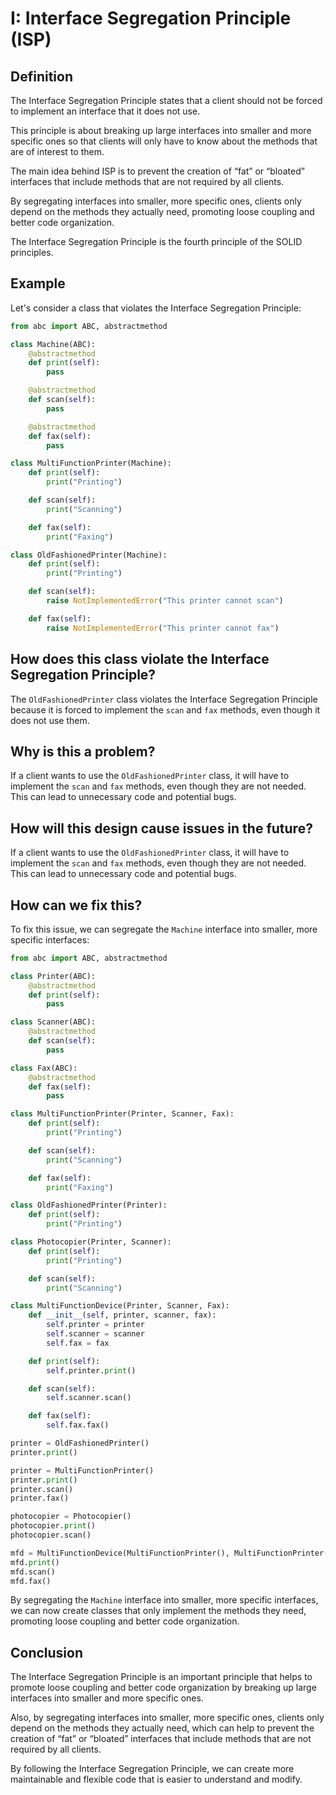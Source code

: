 # I: Interface Segregation Principle (ISP)

## Definition

The Interface Segregation Principle states that a client should not be forced to implement an interface that it does not use.

This principle is about breaking up large interfaces into smaller and more specific ones so that clients will only have to know about the methods that are of interest to them.

The main idea behind ISP is to prevent the creation of “fat” or “bloated” interfaces that include methods that are not required by all clients.

By segregating interfaces into smaller, more specific ones, clients only depend on the methods they actually need, promoting loose coupling and better code organization.

The Interface Segregation Principle is the fourth principle of the SOLID principles.

## Example

Let's consider a class that violates the Interface Segregation Principle:

```python
from abc import ABC, abstractmethod

class Machine(ABC):
    @abstractmethod
    def print(self):
        pass

    @abstractmethod
    def scan(self):
        pass

    @abstractmethod
    def fax(self):
        pass

class MultiFunctionPrinter(Machine):
    def print(self):
        print("Printing")

    def scan(self):
        print("Scanning")

    def fax(self):
        print("Faxing")

class OldFashionedPrinter(Machine):
    def print(self):
        print("Printing")

    def scan(self):
        raise NotImplementedError("This printer cannot scan")

    def fax(self):
        raise NotImplementedError("This printer cannot fax")
```

## How does this class violate the Interface Segregation Principle?

The `OldFashionedPrinter` class violates the Interface Segregation Principle because it is forced to implement the `scan` and `fax` methods, even though it does not use them.

## Why is this a problem?

If a client wants to use the `OldFashionedPrinter` class, it will have to implement the `scan` and `fax` methods, even though they are not needed. This can lead to unnecessary code and potential bugs.

## How will this design cause issues in the future?

If a client wants to use the `OldFashionedPrinter` class, it will have to implement the `scan` and `fax` methods, even though they are not needed. This can lead to unnecessary code and potential bugs.

## How can we fix this?

To fix this issue, we can segregate the `Machine` interface into smaller, more specific interfaces:

```python
from abc import ABC, abstractmethod

class Printer(ABC):
    @abstractmethod
    def print(self):
        pass

class Scanner(ABC):
    @abstractmethod
    def scan(self):
        pass

class Fax(ABC):
    @abstractmethod
    def fax(self):
        pass

class MultiFunctionPrinter(Printer, Scanner, Fax):
    def print(self):
        print("Printing")

    def scan(self):
        print("Scanning")

    def fax(self):
        print("Faxing")

class OldFashionedPrinter(Printer):
    def print(self):
        print("Printing")

class Photocopier(Printer, Scanner):
    def print(self):
        print("Printing")

    def scan(self):
        print("Scanning")

class MultiFunctionDevice(Printer, Scanner, Fax):
    def __init__(self, printer, scanner, fax):
        self.printer = printer
        self.scanner = scanner
        self.fax = fax

    def print(self):
        self.printer.print()

    def scan(self):
        self.scanner.scan()

    def fax(self):
        self.fax.fax()

printer = OldFashionedPrinter()
printer.print()

printer = MultiFunctionPrinter()
printer.print()
printer.scan()
printer.fax()

photocopier = Photocopier()
photocopier.print()
photocopier.scan()

mfd = MultiFunctionDevice(MultiFunctionPrinter(), MultiFunctionPrinter(), MultiFunctionPrinter())
mfd.print()
mfd.scan()
mfd.fax()
```

By segregating the `Machine` interface into smaller, more specific interfaces, we can now create classes that only implement the methods they need, promoting loose coupling and better code organization.

## Conclusion

The Interface Segregation Principle is an important principle that helps to promote loose coupling and better code organization by breaking up large interfaces into smaller and more specific ones.

Also, by segregating interfaces into smaller, more specific ones, clients only depend on the methods they actually need, which can help to prevent the creation of “fat” or “bloated” interfaces that include methods that are not required by all clients.

By following the Interface Segregation Principle, we can create more maintainable and flexible code that is easier to understand and modify.
